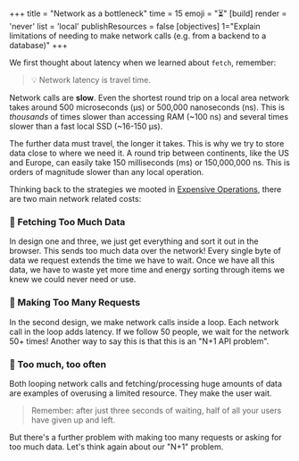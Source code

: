 +++
title = "Network as a bottleneck"
time = 15
emoji = "⏳"
[build]
  render = 'never'
  list = 'local'
  publishResources = false
[objectives]
    1="Explain limitations of needing to make network calls (e.g. from a backend to a database)"
+++

We first thought about latency when we learned about `fetch`, remember:

> 💡 Network latency is travel time.

Network calls are **slow**. Even the shortest round trip on a local area network takes around 500 microseconds (µs) or 500,000 nanoseconds (ns). This is _thousands_ of times slower than accessing RAM (~100 ns) and several times slower than a fast local SSD (~16-150 µs).

The further data must travel, the longer it takes. This is why we try to store data close to where we need it. A round trip between continents, like the US and Europe, can easily take 150 milliseconds (ms) or 150,000,000 ns. This is orders of magnitude slower than any local operation.

Thinking back to the strategies we mooted in [Expensive Operations](#expensive-operations), there are two main network related costs:

### 🦥 Fetching Too Much Data

In design one and three, we just get everything and sort it out in the browser. This sends too much data over the network! Every single byte of data we request extends the time we have to wait. Once we have all this data, we have to waste yet more time and energy sorting through items we knew we could never need or use. 

### 🦥 Making Too Many Requests

In the second design, we make network calls inside a loop. Each network call in the loop adds latency. If we follow 50 people, we wait for the network 50+ times! Another way to say this is that this is an "N+1 API problem".

### 🤑 Too much, too often

Both looping network calls and fetching/processing huge amounts of data are examples of overusing a limited resource. They make the user wait.

> Remember: after just three seconds of waiting, half of all your users have given up and left.

But there's a further problem with making too many requests or asking for too much data. Let's think again about our "N+1" problem. 
